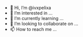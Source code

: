 - 👋 Hi, I’m @ivxpelixa
- 👀 I’m interested in ...
- 🌱 I’m currently learning ...
- 💞️ I’m looking to collaborate on ...
- 📫 How to reach me ...

<!---
ivxpelixa/ivxpelixa is a ✨ special ✨ repository because its `README.md` (this file) appears on your GitHub profile.
You can click the Preview link to take a look at your changes.
--->
